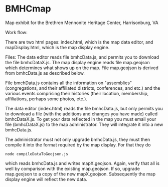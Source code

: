 # BMHCmap
Map exhibit for the Brethren Mennonite Heritage Center, Harrisonburg, VA

Work flow:

There are two html pages: index.html, which is the map data editor, and mapDisplay.html, which
is the map display engine.

Files: The data editor reads file bmhcData.js, and permits you to download the file bmhcDataX.js.
The map display engine reads file map.geojson which determines what shows up on the map.
File map.geojson is derived from bmhcData.js as described below.

File bmchData.js contains all the information on "assemblies" (congregations, and their affiliated 
districts, conferences, and etc.) and the various events comprising their histories
(their location, membership, affiliations, perhaps some photos, etc.).
 
The data editor (index.html) reads the file bmhcData.js,
but only permits you to download a file (with the additions and changes you have made)
called bmhcDataX.js. To get your data reflected in the map you must email your file (bmhcDataX.js)
to the map administrator. They will integrate it into a new bmhcData.js.

The administrator must not only upgrade bmhcData.js, they must then compile it into the format required
by the map display. For that they do

    node compileDataToGeojson.js

which reads bmhcData.js and writes mapX.geojson. Again, verify that all is well
by comparison with the existing map.geojson.
If so, upgrade map.geojson to a copy of the new mapX.geojson.
Subsequently the map display engine will reflect the new data.


